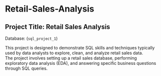 # Retail-Sales-Analysis
## Project Title: Retail Sales Analysis
Database: (`sql_project_1`)

This project is designed to demonstrate SQL skills and techniques typically used by data analysts to explore, clean, and analyze retail sales data. <br>
The project involves setting up a retail sales database, performing exploratory data analysis (EDA), and answering specific business questions through SQL queries.
